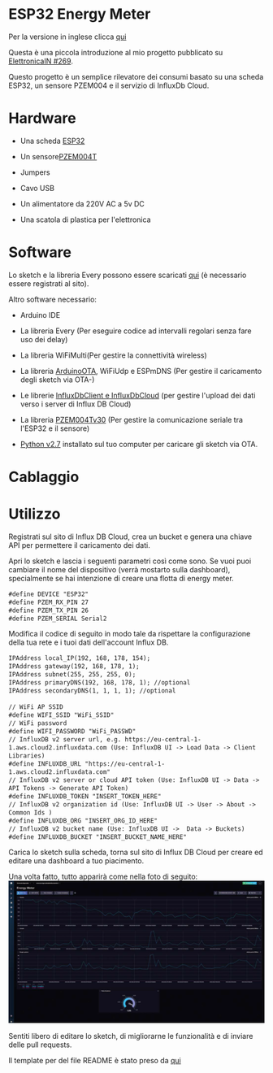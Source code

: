 # ESP32 Energy Meter

Per la versione in inglese clicca [qui](README_EN.md)

Questa è una piccola introduzione al mio progetto pubblicato su [ElettronicaIN #269](https://futuranet.it/prodotto/n-269-novembre-2022/).

Questo progetto è un semplice rilevatore dei consumi basato su una scheda ESP32, un sensore PZEM004 e il servizio di InfluxDb Cloud.

# Hardware

- Una scheda [ESP32](https://futuranet.it/prodotto/esp32-scheda-di-sviluppo-32-gpio-con-wifi-e-bluetooth/)

- Un sensore[PZEM004T](https://futuranet.it/prodotto/energy-meter-100-a-uscita-ttl/)

- Jumpers

- Cavo USB

- Un alimentatore da 220V AC a 5v DC

- Una scatola di plastica per l'elettronica

# Software

Lo sketch e la libreria Every possono essere scaricati [qui](https://futuranet.it/prodotto/n-269-novembre-2022/#tab-tab_contenuti) (è necessario essere registrati al sito).

Altro software necessario:

- Arduino IDE

- La libreria Every (Per eseguire codice ad intervalli regolari senza fare uso dei delay)

- La libreria WiFiMulti(Per gestire la connettività wireless)

- La libreria [ArduinoOTA](https://github.com/espressif/arduino-esp32/tree/master/libraries/ArduinoOTA), WiFiUdp e ESPmDNS (Per gestire il caricamento degli sketch via OTA-)

- Le librerie [InfluxDbClient e InfluxDbCloud](https://github.com/tobiasschuerg/InfluxDB-Client-for-Arduino) (per gestire l'upload dei dati verso i server di Influx DB Cloud)

- La libreria [PZEM004Tv30](https://github.com/mandulaj/PZEM-004T-v30) (Per gestire la comunicazione seriale tra l'ESP32 e il sensore)

- [Python v2.7](https://www.python.org/download/releases/2.7/) installato sul tuo computer per caricare gli sketch via OTA.

# Cablaggio

# Utilizzo

Registrati sul sito di Influx DB Cloud, crea un bucket e genera una chiave API per permettere il caricamento dei dati.

Apri lo sketch e lascia i seguenti parametri così come sono. Se vuoi puoi cambiare il nome del dispositivo (verrà mostarto sulla dashboard), specialmente se hai intenzione di creare una flotta di energy meter.

```arduino
#define DEVICE "ESP32"
#define PZEM_RX_PIN 27
#define PZEM_TX_PIN 26
#define PZEM_SERIAL Serial2
```

Modifica il codice di seguito in modo tale da rispettare la configurazione della tua rete e i tuoi dati dell'account Influx DB.

```arduino
IPAddress local_IP(192, 168, 178, 154);
IPAddress gateway(192, 168, 178, 1);
IPAddress subnet(255, 255, 255, 0);
IPAddress primaryDNS(192, 168, 178, 1); //optional
IPAddress secondaryDNS(1, 1, 1, 1); //optional

// WiFi AP SSID
#define WIFI_SSID "WiFi_SSID"
// WiFi password
#define WIFI_PASSWORD "WiFi_PASSWD"
// InfluxDB v2 server url, e.g. https://eu-central-1-1.aws.cloud2.influxdata.com (Use: InfluxDB UI -> Load Data -> Client Libraries)
#define INFLUXDB_URL "https://eu-central-1-1.aws.cloud2.influxdata.com"
// InfluxDB v2 server or cloud API token (Use: InfluxDB UI -> Data -> API Tokens -> Generate API Token)
#define INFLUXDB_TOKEN "INSERT_TOKEN_HERE"
// InfluxDB v2 organization id (Use: InfluxDB UI -> User -> About -> Common Ids )
#define INFLUXDB_ORG "INSERT_ORG_ID_HERE"
// InfluxDB v2 bucket name (Use: InfluxDB UI ->  Data -> Buckets)
#define INFLUXDB_BUCKET "INSERT_BUCKET_NAME_HERE"
```

Carica lo sketch sulla scheda, torna sul sito di Influx DB Cloud per creare ed editare una dashboard a tuo piacimento.

Una volta fatto, tutto apparirà come nella foto di seguito:
![Image deactivate](img/dashboard.png)

Sentiti libero di editare lo sketch, di migliorarne le funzionalità e di inviare delle pull requests.

Il template per del file README è stato preso da [qui](https://github.com/bremme/arduino-project/blob/master/README.md)

